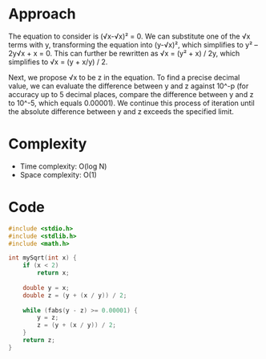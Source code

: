 # Approach
The equation to consider is (√x-√x)² = 0. We can substitute one of the √x terms with y, transforming the equation into (y-√x)², which simplifies to y² – 2y√x + x = 0. This can further be rewritten as √x = (y² + x) / 2y, which simplifies to √x = (y + x/y) / 2.

Next, we propose √x to be z in the equation. To find a precise decimal value, we can evaluate the difference between y and z against 10^-p (for accuracy up to 5 decimal places, compare the difference between y and z to 10^-5, which equals 0.00001). We continue this process of iteration until the absolute difference between y and z exceeds the specified limit.

# Complexity
- Time complexity: O(log N) 
- Space complexity: O(1) 

# Code
```c
#include <stdio.h>
#include <stdlib.h>
#include <math.h>

int mySqrt(int x) {
    if (x < 2)
        return x;
 
    double y = x;
    double z = (y + (x / y)) / 2;
 
    while (fabs(y - z) >= 0.00001) {
        y = z;
        z = (y + (x / y)) / 2;
    }
    return z;
}
```
